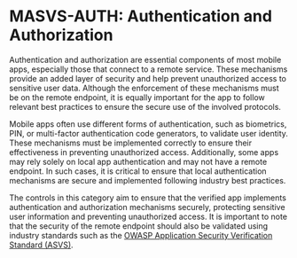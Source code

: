 # MASVS-AUTH: Authentication and Authorization

Authentication and authorization are essential components of most mobile apps, especially those that connect to a remote service. These mechanisms provide an added layer of security and help prevent unauthorized access to sensitive user data. Although the enforcement of these mechanisms must be on the remote endpoint, it is equally important for the app to follow relevant best practices to ensure the secure use of the involved protocols.

Mobile apps often use different forms of authentication, such as biometrics, PIN, or multi-factor authentication code generators, to validate user identity. These mechanisms must be implemented correctly to ensure their effectiveness in preventing unauthorized access. Additionally, some apps may rely solely on local app authentication and may not have a remote endpoint. In such cases, it is critical to ensure that local authentication mechanisms are secure and implemented following industry best practices.

The controls in this category aim to ensure that the verified app implements authentication and authorization mechanisms securely, protecting sensitive user information and preventing unauthorized access. It is important to note that the security of the remote endpoint should also be validated using industry standards such as the [OWASP Application Security Verification Standard (ASVS)](https://owasp.org/www-project-application-security-verification-standard/).
